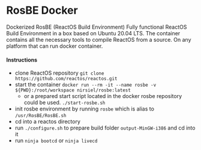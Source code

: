 RosBE Docker
=================================
Dockerized RosBE (ReactOS Build Environment) Fully functional ReactOS Build Environment in a box based on Ubuntu 20.04 LTS. The container contains all the necessary tools to compile ReactOS from a source. On any platform that can run docker container.

#### Instructions
- clone ReactOS repository ``git clone https://github.com/reactos/reactos.git``
- start the container ``docker run --rm -it --name rosbe -v ${PWD}:/root/workspace nirsiel/rosbe:latest``
    -   or a prepared start script located in the docker rosbe repository could be used. ``./start-rosbe.sh``
- init rosbe environment by running ``rosbe`` which is alias to ``/usr/RosBE/RosBE.sh``
- cd into a reactos directory
- run ``./configure.sh`` to prepare build folder ``output-MinGW-i386`` and cd into it
- run ``ninja bootcd`` or ``ninja livecd``
